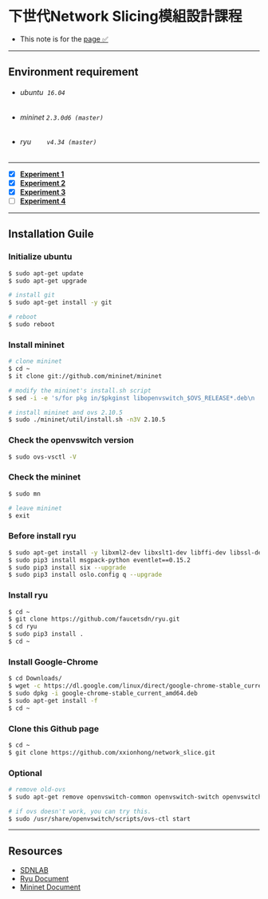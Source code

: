 # 下世代Network Slicing模組設計課程

* This note is for the [page ✅](http://140.117.164.12/mbat_cctu/%E8%AA%B2%E5%A0%82%E6%95%99%E6%9D%90%E6%8A%95%E5%BD%B1%E7%89%87/)
***
## Environment requirement
* ###### ubuntu &nbsp;`16.04`
* ###### mininet `2.3.0d6 (master)`
* ###### ryu &nbsp;&nbsp;&nbsp;&nbsp;&nbsp;&nbsp;&nbsp;`v4.34 (master)`
---
- [x] **[Experiment 1](./experiment_1/README.md)**
- [x] **[Experiment 2](./experiment_2/README.md)**
- [x] **[Experiment 3](./experiment_3/README.md)**
- [ ] **[Experiment 4](./experiment_4/script/README.md)**
---
## Installation Guile
### Initialize ubuntu 

```bash
$ sudo apt-get update
$ sudo apt-get upgrade

# install git
$ sudo apt-get install -y git

# reboot
$ sudo reboot
```

### Install mininet
```bash
# clone mininet
$ cd ~
$ it clone git://github.com/mininet/mininet

# modify the mininet's install.sh script
$ sed -i -e 's/for pkg in/$pkginst libopenvswitch_$OVS_RELEASE*.deb\n    for pkg in/g' ~/mininet/util/install.sh

# install mininet and ovs 2.10.5
$ sudo ./mininet/util/install.sh -n3V 2.10.5
```
### Check the openvswitch version
```bash
$ sudo ovs-vsctl -V
```

### Check the mininet
```bash
$ sudo mn 

# leave mininet
$ exit
```

### Before install ryu
```bash
$ sudo apt-get install -y libxml2-dev libxslt1-dev libffi-dev libssl-dev zlib1g-dev python3-pip python-eventlet python-routes python-webob python-paramiko gcc python-dev 
$ sudo pip3 install msgpack-python eventlet==0.15.2
$ sudo pip3 install six --upgrade
$ sudo pip3 install oslo.config q --upgrade
```

### Install ryu
```bash
$ cd ~
$ git clone https://github.com/faucetsdn/ryu.git
$ cd ryu
$ sudo pip3 install .
$ cd ~
```

### Install Google-Chrome
```bash
$ cd Downloads/
$ wget -c https://dl.google.com/linux/direct/google-chrome-stable_current_amd64.deb
$ sudo dpkg -i google-chrome-stable_current_amd64.deb
$ sudo apt-get install -f
$ cd ~
```

### Clone this Github page
```bash
$ cd ~
$ git clone https://github.com/xxionhong/network_slice.git
```
### Optional
```bash
# remove old-ovs
$ sudo apt-get remove openvswitch-common openvswitch-switch openvswitch-pki openvswitch-testcontroller -y

# if ovs doesn't work, you can try this.
$ sudo /usr/share/openvswitch/scripts/ovs-ctl start
```
---

## Resources
- [SDNLAB](https://www.sdnlab.com/)
- [Ryu Document](https://ryu.readthedocs.io/en/latest/index.html)
- [Mininet Document](https://github.com/mininet/mininet/wiki/Documentation)